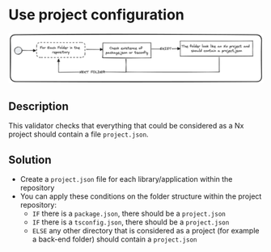# Use project configuration
![use-project-config.png](../../../../docs/images/use-project-json.png)

## Description
This validator checks that everything that could be considered as a Nx project should contain a file `project.json`.

## Solution
* Create a `project.json` file for each library/application within the repository
* You can apply these conditions on the folder structure within the project repository:
  - `IF` there is a `package.json`, there should be a `project.json`
  - `IF` there is a `tsconfig.json`, there should be a `project.json`
  - `ELSE` any other directory that is considered as a project (for example a back-end folder) should contain a `project.json`